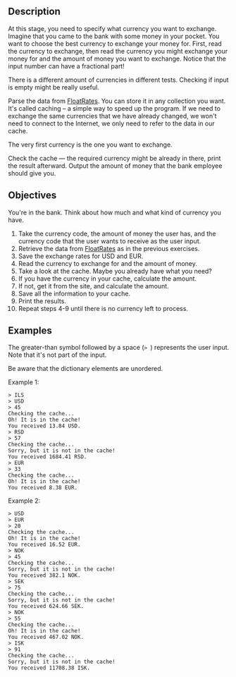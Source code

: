 <h2>Description</h2>

<p>At this stage, you need to specify what currency you want to exchange. Imagine that you came to the bank with some money in your pocket. You want to choose the best currency to exchange your money for. First, read the currency to exchange, then read the currency you might exchange your money for and the amount of money you want to exchange. Notice that the input number can have a fractional part!</p>

<p><div class="alert alert-primary">There is a different amount of currencies in different tests. Checking if input is empty might be really useful.</div></p>

<p>Parse the data from <a target="_blank" href="http://www.floatrates.com/json-feeds.html" rel="noopener noreferrer nofollow">FloatRates</a>. You can store it in any collection you want. It's called caching – a simple way to speed up the program. If we need to exchange the same currencies that we have already changed, we won't need to connect to the Internet, we only need to refer to the data in our cache. </p>

<p><div class="alert alert-primary">The very first currency is the one you want to exchange.</div></p>

<p>Check the cache — the required currency might be already in there, print the result afterward. Output the amount of money that the bank employee should give you. </p>

<h2>Objectives</h2>

<p>You're in the bank. Think about how much and what kind of currency you have.</p>

<ol>
	<li>Take the currency code, the amount of money the user has, and the currency code that the user wants to receive as the user input.</li>
	<li>Retrieve the data from <a target="_blank" href="http://www.floatrates.com/json-feeds.html" rel="noopener noreferrer nofollow">FloatRates</a> as in the previous exercises.</li>
	<li>Save the exchange rates for USD and EUR.</li>
	<li>Read the currency to exchange for and the amount of money.</li>
	<li>Take a look at the cache. Maybe you already have what you need?</li>
	<li>If you have the currency in your cache, calculate the amount.</li>
	<li>If not, get it from the site, and calculate the amount.</li>
	<li>Save all the information to your cache.</li>
	<li>Print the results.</li>
	<li>Repeat steps 4-9 until there is no currency left to process.</li>
</ol>

<h2>Examples</h2>

<p>The greater-than symbol followed by a space (<code class="java">&gt; </code>) represents the user input. Note that it's not part of the input.</p>

<p><div class="alert alert-primary">Be aware that the dictionary elements are unordered.</div></p>

<p>Example 1:</p>

<pre><code class="language-no-highlight">&gt; ILS
&gt; USD
&gt; 45
Checking the cache...
Oh! It is in the cache!
You received 13.84 USD.
&gt; RSD
&gt; 57
Checking the cache...
Sorry, but it is not in the cache!
You received 1684.41 RSD.
&gt; EUR
&gt; 33
Checking the cache...
Oh! It is in the cache!
You received 8.38 EUR.</code></pre>

<p>Example 2:</p>

<pre><code class="language-no-highlight">&gt; USD
&gt; EUR
&gt; 20
Checking the cache...
Oh! It is in the cache!
You received 16.52 EUR.
&gt; NOK
&gt; 45
Checking the cache...
Sorry, but it is not in the cache!
You received 382.1 NOK.
&gt; SEK
&gt; 75
Checking the cache...
Sorry, but it is not in the cache!
You received 624.66 SEK.
&gt; NOK
&gt; 55
Checking the cache...
Oh! It is in the cache!
You received 467.02 NOK.
&gt; ISK
&gt; 91
Checking the cache...
Sorry, but it is not in the cache!
You received 11708.38 ISK.</code></pre>
